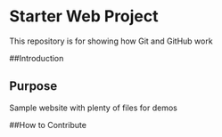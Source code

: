 # Starter Web Project

This repository is for showing how Git and GitHub work

##Introduction


## Purpose

Sample website with plenty of files for demos

##How to Contribute
